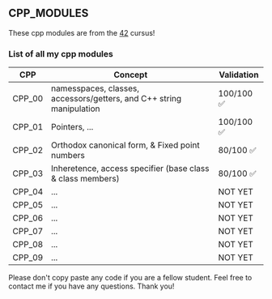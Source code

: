 ## CPP_MODULES

These cpp modules are from the [42](https://42.fr) cursus!

### List of all my cpp modules

| CPP | Concept |Validation |
| ------ | ------ | ------ |
| CPP_00 | namesspaces, classes, accessors/getters, and C++ string manipulation | 100/100 ✅ |
| CPP_01 | Pointers, ...  | 100/100 ✅ |
| CPP_02 | Orthodox canonical form, & Fixed point numbers | 80/100 ✅ |
| CPP_03 | Inheretence, access specifier (base class & class members) | 80/100 ✅ |
| CPP_04 | ... | NOT YET |
| CPP_05 | ... | NOT YET |
| CPP_06 | ... | NOT YET |
| CPP_07 | ... | NOT YET |
| CPP_08 | ... | NOT YET |
| CPP_09 | ... | NOT YET |

Please don't copy paste any code if you are a fellow student.
Feel free to contact me if you have any questions. Thank you!

